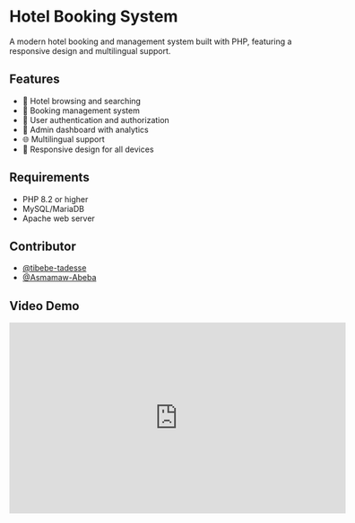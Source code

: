 # Hotel Booking System

A modern hotel booking and management system built with PHP, featuring a responsive design and multilingual support.

## Features

- 🏨 Hotel browsing and searching
- 📅 Booking management system
- 👥 User authentication and authorization
- 🔑 Admin dashboard with analytics
- 🌐 Multilingual support
- 📱 Responsive design for all devices

## Requirements

- PHP 8.2 or higher
- MySQL/MariaDB
- Apache web server

## Contributor

- [@tibebe-tadesse](https://github.com/tibebe-tadesse)
- [@Asmamaw-Abeba](https://github.com/Asmamaw-Abeba)

## Video Demo 
<iframe width="600" height="340" src="https://www.youtube.com/embed/6JSya1FI900" frameborder="0" allowfullscreen></iframe>

